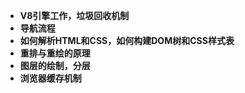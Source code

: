  - **V8引擎工作，垃圾回收机制**
 - **导航流程**
 - **如何解析HTML和CSS，如何构建DOM树和CSS样式表**
 - **重排与重绘的原理**
 - **图层的绘制，分层**
 - **浏览器缓存机制**
